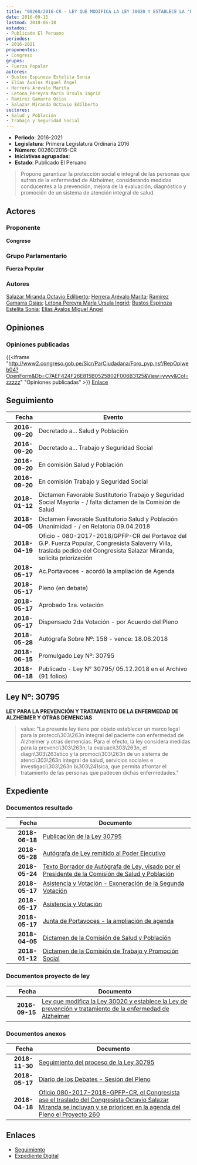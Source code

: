 ```yaml
---
title: "00260/2016-CR - LEY QUE MODIFICA LA LEY 30020 Y ESTABLECE LA 'LEY DE PREVENCIÓN Y TRATAMAIENTO DE LA ENFERMEDAD DE ALZHEIMER'"
date: 2016-09-15
lastmod: 2018-06-18
estados:
- Publicado El Peruano
periodos:
- 2016-2021
proponentes:
- Congreso
grupos:
- Fuerza Popular
autores:
- Bustos Espinoza Estelita Sonia
- Elías Ávalos Miguel Ángel
- Herrera Arévalo Marita
- Letona Pereyra María Úrsula Ingrid
- Ramírez Gamarra Osías
- Salazar Miranda Octavio Edilberto
sectores:
- Salud y Población
- Trabajo y Seguridad Social
---
```

- **Periodo**: 2016-2021
- **Legislatura**: Primera Legislatura Ordinaria 2016
- **Número**: 00260/2016-CR
- **Iniciativas agrupadas**: 
- **Estado**: Publicado El Peruano

> Propone garantizar la protección social e integral de las personas que sufren de la enfermedad de Alzheimer, considerando medidas conducentes a la prevención, mejora de la evaluación, diagnóstico y promoción de un sistema de atención integral de salud.


## Actores

### Proponente

**Congreso**

### Grupo Parlamentario

**Fuerza Popular**

### Autores

[Salazar Miranda Octavio Edilberto](mailto:mailto:osalazar@congreso.gob.pe); [Herrera Arévalo Marita](mailto:mailto:mherrera@congreso.gob.pe); [Ramírez Gamarra Osías](mailto:mailto:oramirez@congreso.gob.pe); [Letona Pereyra María Úrsula Ingrid](mailto:mailto:mletona@congreso.gob.pe); [Bustos Espinoza Estelita Sonia](mailto:mailto:ebustos@congreso.gob.pe); [Elías Ávalos Miguel Ángel](mailto:mailto:melias@congreso.gob.pe)

## Opiniones

### Opiniones publicadas

{{<iframe "http://www2.congreso.gob.pe/Sicr/ParCiudadana/Foro_pvp.nsf/RepOpiweb04?OpenForm&Db=C7AEF424F26E815B0525802F006B3125&View=yyyy&Col=zzzzz" "Opiniones publicadas" >}}
[Enlace](http://www2.congreso.gob.pe/Sicr/ParCiudadana/Foro_pvp.nsf/RepOpiweb04?OpenForm&Db=C7AEF424F26E815B0525802F006B3125&View=yyyy&Col=zzzzz)


## Seguimiento

| Fecha | Evento |
|------:|--------|
| **2016-09-20** | Decretado a... Salud y Población |
| **2016-09-20** | Decretado a... Trabajo y Seguridad Social |
| **2016-09-20** | En comisión Salud y Población |
| **2016-09-20** | En comisión Trabajo y Seguridad Social |
| **2018-01-12** | Dictamen Favorable Sustitutorio Trabajo y Seguridad Social Mayoria - / falta dictamen de la Comisión de Salud |
| **2018-04-05** | Dictamen Favorable Sustitutorio Salud y Población Unanimidad - / en Relatoría 09.04.2018 |
| **2018-04-19** | Oficio - 080-2017-2018/GPFP-CR del Portavoz del G.P. Fuerza Popular, Congresista Salaverry Villa, traslada pedido del Congresista Salazar Miranda, solicita priorización |
| **2018-05-17** | Ac.Portavoces - acordó la ampliación de Agenda |
| **2018-05-17** | Pleno (en debate) |
| **2018-05-17** | Aprobado 1ra. votación |
| **2018-05-17** | Dispensado 2da Votación - por Acuerdo del Pleno |
| **2018-05-28** | Autógrafa Sobre Nº: 158 - vence: 18.06.2018 |
| **2018-06-15** | Promulgado Ley Nº: 30795 |
| **2018-06-18** | Publicado - Ley N° 30795/ 05.12.2018 en el Archivo (91 folios) |

## Ley Nº: 30795

**LEY PARA LA PREVENCIÓN Y TRATAMIENTO DE LA ENFERMEDAD DE ALZHEIMER Y OTRAS DEMENCIAS**

> value: "La presente ley tiene por objeto establecer un marco legal para la protecci\303\263n integral del paciente con enfermedad de Alzheimer y otras demencias. Para el efecto, la ley considera medidas para la prevenci\303\263n, la evaluaci\303\263n, el diagn\303\263stico y la promoci\303\263n de un sistema de atenci\303\263n integral de salud, servicios sociales e investigaci\303\263n b\303\241sica, que permita afrontar el tratamiento de las personas que padecen dichas enfermedades."


## Expediente

### Documentos resultado

| Fecha | Documento |
|------:|-----------|
| **2018-06-18** | [Publicación de la Ley 30795](http://www.leyes.congreso.gob.pe/Documentos/2016_2021/ADLP/Normas_Legales/30795-LEY.pdf) |
| **2018-05-28** | [Autógrafa de Ley remitido al Poder Ejecutivo](http://www.leyes.congreso.gob.pe/Documentos/2016_2021/ADLP/Texto_Aprobado/AU0026020180528.pdf) |
| **2018-05-24** | [Texto Borrador de Autógrafa de Ley, visado por el Presidente de la Comisión de Salud y Población](http://www.leyes.congreso.gob.pe/Documentos/2016_2021/Texto_Borrador_de_Autografa/BAU00260_20180524.pdf) |
| **2018-05-17** | [Asistencia y Votación - Exoneración de la Segunda Votación](http://www.leyes.congreso.gob.pe/Documentos/2016_2021/Asistencia_y_Votacion/Proyectos_de_Ley/Exoneracion_de_Segunda_Votacion/ESV00260_20180517.pdf) |
| **2018-05-17** | [Asistencia y Votación](http://www.leyes.congreso.gob.pe/Documentos/2016_2021/Asistencia_y_Votacion/Proyectos_de_Ley/AV00260_20180517.pdf) |
| **2018-05-17** | [Junta de Portavoces - la ampliación de agenda](http://www.leyes.congreso.gob.pe/Documentos/2016_2021/Acuerdos/Junta_Portavoces/AJP0026020180517.pdf) |
| **2018-04-05** | [Dictamen de la Comisión de Salud y Población](http://www.leyes.congreso.gob.pe/Documentos/2016_2021/Dictamenes/Proyectos_de_Ley/00260DC21MAY_20180405.pdf) |
| **2018-01-12** | [Dictamen de la Comisión de Trabajo y Promoción Social](http://www.leyes.congreso.gob.pe/Documentos/2016_2021/Dictamenes/Proyectos_de_Ley/0026DC22MAY20180112.PDF) |

### Documentos proyecto de ley

| Fecha | Documento |
|------:|-----------|
| **2016-09-15** | [Ley que modifica la Ley 30020 y establece la Ley de prevención y tratamiento de la enfermedad de Alzheimer](http://www.leyes.congreso.gob.pe/Documentos/2016_2021/Proyectos_de_Ley_y_de_Resoluciones_Legislativas/PL0026020160915..pdf) |

### Documentos anexos

| Fecha | Documento |
|------:|-----------|
| **2018-11-30** | [Seguimiento del proceso de la Ley 30795](http://www.leyes.congreso.gob.pe/Documentos/2016_2021/Seguimiento_de_Proyectos_de_Ley/00260PL20181130.pdf) |
| **2018-05-17** | [Diario de los Debates - Sesión del Pleno](http://www.leyes.congreso.gob.pe/Documentos/2016_2021/ADLP/Diario_Debates/30795-TDD.pdf) |
| **2018-04-18** | [Oficio 080-2017-2018-GPFP-CR, el Congresista ase el traslado del Congresista Octavio Salazar Miranda se incluyan y se prioricen en la agenda del Pleno el Proyecto 260](http://www.leyes.congreso.gob.pe/Documentos/2016_2021/Oficios/Congresistas/OFICIO-080-2017-2018-G%20PFP-CR..pdf) |

## Enlaces

- [Seguimiento](http://www2.congreso.gob.pe/Sicr/TraDocEstProc/CLProLey2016.nsf/f7fff46988ca05b1052578e100829cc7/1a00b9faced5b3870525802f006ac342?OpenDocument)
- [Expediente Digital](http://www2.congreso.gob.pe/Sicr/TraDocEstProc/Expvirt_2011.nsf/visbusqptramdoc1621/00260?opendocument)

